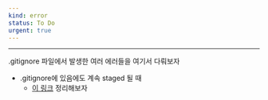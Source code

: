 ```yaml
---
kind: error
status: To Do
urgent: true
---
```

***
.gitignore 파일에서 발생한 여러 에러들을 여기서 다뤄보자

- .gitignore에 있음에도 계속 staged 될 때
	- [이 링크](https://coding-groot.tistory.com/59) 정리해보자

